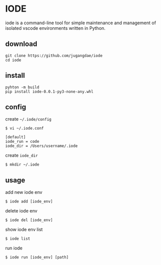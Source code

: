 # IODE

iode is a command-line tool for simple maintenance and management of isolated vscode environments written in Python.

## download

```
git clone https://github.com/jugangdae/iode
cd iode
```

## install

```
pyhton -m build
pip install iode-0.0.1-py3-none-any.whl
```

## config

create `~/.iode/config`
```
$ vi ~/.iode.conf
```
```
[default]
iode_run = code
iode_dir = /Users/username/.iode
```
create `iode_dir`
```
$ mkdir ~/.iode
```

## usage

add new iode env
```
$ iode add [iode_env]
```

delete iode env
```
$ iode del [iode_env]
```

show iode env list
```
$ iode list
```

run iode
```
$ iode run [iode_env] [path]
```
